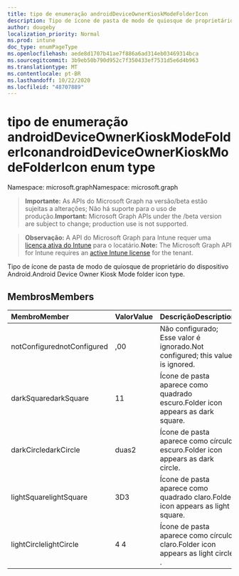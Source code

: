 ```yaml
---
title: tipo de enumeração androidDeviceOwnerKioskModeFolderIcon
description: Tipo de ícone de pasta de modo de quiosque de proprietário do dispositivo Android.
author: dougeby
localization_priority: Normal
ms.prod: intune
doc_type: enumPageType
ms.openlocfilehash: aede8d1707b41ae7f886a6ad314eb03469314bca
ms.sourcegitcommit: 3b9eb50b790d952c7f350433ef7531d5e6d4b963
ms.translationtype: MT
ms.contentlocale: pt-BR
ms.lasthandoff: 10/22/2020
ms.locfileid: "48707889"
---
```

# <a name="androiddeviceownerkioskmodefoldericon-enum-type"></a><span data-ttu-id="aa7ff-103">tipo de enumeração androidDeviceOwnerKioskModeFolderIcon</span><span class="sxs-lookup"><span data-stu-id="aa7ff-103">androidDeviceOwnerKioskModeFolderIcon enum type</span></span>

<span data-ttu-id="aa7ff-104">Namespace: microsoft.graph</span><span class="sxs-lookup"><span data-stu-id="aa7ff-104">Namespace: microsoft.graph</span></span>

> <span data-ttu-id="aa7ff-105">**Importante:** As APIs do Microsoft Graph na versão/beta estão sujeitas a alterações; Não há suporte para o uso de produção.</span><span class="sxs-lookup"><span data-stu-id="aa7ff-105">**Important:** Microsoft Graph APIs under the /beta version are subject to change; production use is not supported.</span></span>

> <span data-ttu-id="aa7ff-106">**Observação:** A API do Microsoft Graph para Intune requer uma [licença ativa do Intune](https://go.microsoft.com/fwlink/?linkid=839381) para o locatário.</span><span class="sxs-lookup"><span data-stu-id="aa7ff-106">**Note:** The Microsoft Graph API for Intune requires an [active Intune license](https://go.microsoft.com/fwlink/?linkid=839381) for the tenant.</span></span>

<span data-ttu-id="aa7ff-107">Tipo de ícone de pasta de modo de quiosque de proprietário do dispositivo Android.</span><span class="sxs-lookup"><span data-stu-id="aa7ff-107">Android Device Owner Kiosk Mode folder icon type.</span></span>

## <a name="members"></a><span data-ttu-id="aa7ff-108">Membros</span><span class="sxs-lookup"><span data-stu-id="aa7ff-108">Members</span></span>
|<span data-ttu-id="aa7ff-109">Membro</span><span class="sxs-lookup"><span data-stu-id="aa7ff-109">Member</span></span>|<span data-ttu-id="aa7ff-110">Valor</span><span class="sxs-lookup"><span data-stu-id="aa7ff-110">Value</span></span>|<span data-ttu-id="aa7ff-111">Descrição</span><span class="sxs-lookup"><span data-stu-id="aa7ff-111">Description</span></span>|
|:---|:---|:---|
|<span data-ttu-id="aa7ff-112">notConfigured</span><span class="sxs-lookup"><span data-stu-id="aa7ff-112">notConfigured</span></span>|<span data-ttu-id="aa7ff-113">,0</span><span class="sxs-lookup"><span data-stu-id="aa7ff-113">0</span></span>|<span data-ttu-id="aa7ff-114">Não configurado; Esse valor é ignorado.</span><span class="sxs-lookup"><span data-stu-id="aa7ff-114">Not configured; this value is ignored.</span></span>|
|<span data-ttu-id="aa7ff-115">darkSquare</span><span class="sxs-lookup"><span data-stu-id="aa7ff-115">darkSquare</span></span>|<span data-ttu-id="aa7ff-116">1</span><span class="sxs-lookup"><span data-stu-id="aa7ff-116">1</span></span>|<span data-ttu-id="aa7ff-117">Ícone de pasta aparece como quadrado escuro.</span><span class="sxs-lookup"><span data-stu-id="aa7ff-117">Folder icon appears as dark square.</span></span>|
|<span data-ttu-id="aa7ff-118">darkCircle</span><span class="sxs-lookup"><span data-stu-id="aa7ff-118">darkCircle</span></span>|<span data-ttu-id="aa7ff-119">duas</span><span class="sxs-lookup"><span data-stu-id="aa7ff-119">2</span></span>|<span data-ttu-id="aa7ff-120">Ícone de pasta aparece como círculo escuro.</span><span class="sxs-lookup"><span data-stu-id="aa7ff-120">Folder icon appears as dark circle.</span></span>|
|<span data-ttu-id="aa7ff-121">lightSquare</span><span class="sxs-lookup"><span data-stu-id="aa7ff-121">lightSquare</span></span>|<span data-ttu-id="aa7ff-122">3D</span><span class="sxs-lookup"><span data-stu-id="aa7ff-122">3</span></span>|<span data-ttu-id="aa7ff-123">Ícone de pasta aparece como quadrado claro.</span><span class="sxs-lookup"><span data-stu-id="aa7ff-123">Folder icon appears as light square.</span></span>|
|<span data-ttu-id="aa7ff-124">lightCircle</span><span class="sxs-lookup"><span data-stu-id="aa7ff-124">lightCircle</span></span>|<span data-ttu-id="aa7ff-125">4 </span><span class="sxs-lookup"><span data-stu-id="aa7ff-125">4</span></span>|<span data-ttu-id="aa7ff-126">Ícone de pasta aparece como círculo claro.</span><span class="sxs-lookup"><span data-stu-id="aa7ff-126">Folder icon appears as light circle  .</span></span>|





